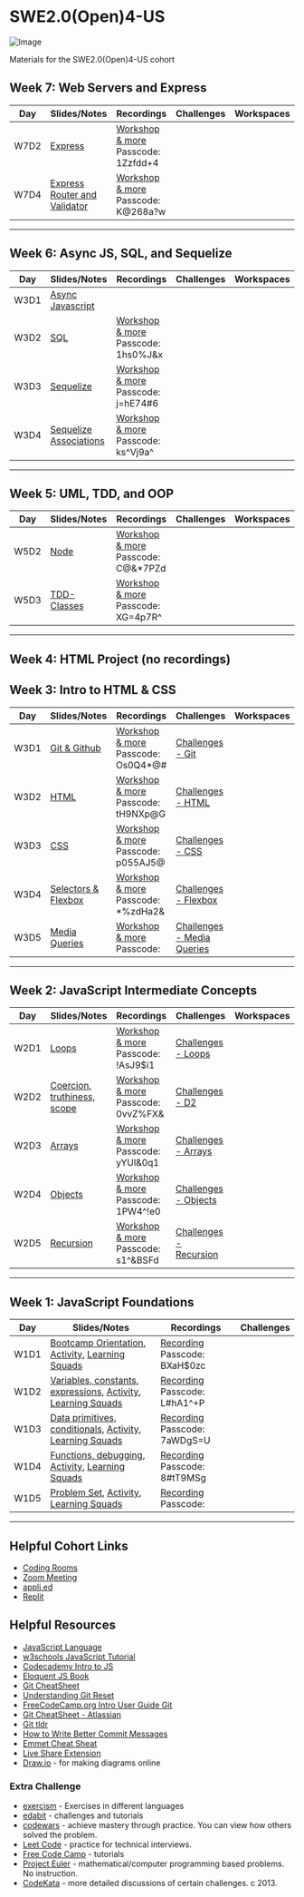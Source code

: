 # SWE2.0(Open)4-US

![Image](/images/banner.png "Multiverse banner")

Materials for the SWE2.0(Open)4-US cohort

## Week 7: Web Servers and Express

|Day|Slides/Notes|Recordings|Challenges|Workspaces|
|-----| ------------- |---------------------|----------|-------|
|W7D2|[Express](https://github.com/MultiverseLearningProducts/SWE-2.0-OPEN-4/tree/main/part-2/02-week-4/express)|[Workshop & more](https://multiverse-io.zoom.us/rec/share/4LYEjZZDenWItpY9iosvHJ0amJyBVyCr7Z0rQX6Jry9Fdqy26Kg0jB1oLKPfYVJ0.U5AvQt57mLwtgKgo) Passcode: 1Zzfdd+4  ||
|W7D4|[Express Router and Validator](https://github.com/MultiverseLearningProducts/SWE-2.0-OPEN-4/tree/main/part-2/02-week-4/express-router)|[Workshop & more](https://multiverse-io.zoom.us/rec/share/f2nQyJ94eje5lQkWBAcEd3eqdYxW1EtNVtSt88ghqh2U6zxZmXCDw8a_ObJwSHws.SIxYhD1EdVl5nilg) Passcode: K@268a?w ||

---

## Week 6: Async JS, SQL, and Sequelize

|Day|Slides/Notes|Recordings|Challenges|Workspaces|
|-----| ------------- |---------------------|----------|-------|
|W3D1|[Async Javascript](https://github.com/MultiverseLearningProducts/SWE-2.0-OPEN-4/tree/main/part-2/02-week-3/asynchronous-js)|||
|W3D2|[SQL](https://github.com/MultiverseLearningProducts/SWE-2.0-OPEN-4/tree/main/part-2/02-week-3/sql)|[Workshop & more](https://multiverse-io.zoom.us/rec/share/q-o4bY3wlwB4v7YrOvgdN5acWMKbkAb-eqcMiv-p4qs8FH5x7WoPHmxTeJ8pxYnH.7J37XSgeMg-4lW9q) Passcode: 1hs0%J&x||
|W3D3|[Sequelize](https://github.com/MultiverseLearningProducts/SWE-2.0-OPEN-4/tree/main/part-2/02-week-3/sequelize)|[Workshop & more](https://multiverse-io.zoom.us/rec/share/ax_6wCqstZ2yWyr_KqNXOGLdfmWieTj8UuJTgAFuyyeN_QBNnXNN0WWnIssUMxYk.4gRTcLIjqRQDC4Qc) Passcode: j=hE74#6||
|W3D4|[Sequelize Associations](https://github.com/MultiverseLearningProducts/SWE-2.0-OPEN-4/tree/main/part-2/02-week-3/sequelize-associations)|[Workshop & more](https://multiverse-io.zoom.us/rec/share/5uTXPtX36K2s2vEzo4uXTZ9NvyPyNuEhdBUPiHhsy1avd27Fuc8_yK90VXlSoVKH.BfcI7AOev9wX18Na) Passcode: ks^Vj9a^||
---

## Week 5: UML, TDD, and OOP

|Day|Slides/Notes|Recordings|Challenges|Workspaces|
|-----| ------------- |---------------------|----------|-------|
|W5D2|[Node](https://github.com/MultiverseLearningProducts/SWE-2.0-OPEN-4/tree/main/part-2/02-week-1/02-node)|[Workshop & more](https://multiverse-io.zoom.us/rec/share/rdDDCrqiIgyZOxDtmRdsT-z7xwu-HxE-MzQHXKfkcO0fyag00Nxowg6SgpbFcPDe.4SLM5mvJdSavKbI5) Passcode: C@&*7PZd||
|W5D3|[TDD-Classes](https://github.com/MultiverseLearningProducts/SWE-2.0-OPEN-4/tree/main/part-2/02-week-1/03-TDD-Classes)|[Workshop & more](https://multiverse-io.zoom.us/rec/share/eCWfZ64Yv9SCa5T5pIiPNU-8BmvwkTwbiSvzM2Lr3sZcUL5wdynqEKSeZ-08tgu8.kmc1CtCez8rgyyWZ) Passcode: XG=4p7R^||
---

## Week 4: HTML Project (no recordings)


## Week 3: Intro to HTML & CSS

|Day|Slides/Notes|Recordings|Challenges|Workspaces|
|-----| ------------- |---------------------|----------|-------|
|W3D1|[Git & Github](https://github.com/MultiverseLearningProducts/SWE-2.0-OPEN-4/tree/main/03-Week3-DO-NOT-EDIT/1-Git)|[Workshop & more](https://multiverse-io.zoom.us/rec/share/MV7xVdAa-MAR0iKlmOc9Q1jh6WeGa2QapmbN0FA8r8lv2QkPjAc35sTqdDHgtNCO.zHmHSUPUy7g5zpqn) Passcode: Os0Q4*@#  |[Challenges - Git](https://learngitbranching.js.org/?locale=en_US)|
|W3D2|[HTML](/Users/lindaeng/Desktop/SWE-2.0-OPEN-4/02-Week2-DO-NOT-EDIT/2-truthiness-and-scope)|[Workshop & more](https://multiverse-io.zoom.us/rec/share/8UYY9QyBFqvS5xe8fg8YXaB9oH5kld8APzv8fo0mrc8EM048dtiFM84-J2_EWH8g.bDtCx-UTVWbGe2Ll) Passcode: tH9NXp@G|[Challenges - HTML]()|
|W3D3|[CSS](/Users/lindaeng/Desktop/SWE-2.0-OPEN-4/02-Week2-DO-NOT-EDIT/3-Arrays)|[Workshop & more](https://multiverse-io.zoom.us/rec/share/L9pOLG1Bvlzq6PqNM2bUs8-dgn5Ik8aZvlTB_bLFm_GED8GGUhFrSgKOwFgutnDG.gWFWkTDLm_Sp7_f5) Passcode: p055AJ5@|[Challenges - CSS]()|
|W3D4|[Selectors & Flexbox](/Users/lindaeng/Desktop/SWE-2.0-OPEN-4/02-Week2-DO-NOT-EDIT/4-Objects)|[Workshop & more](https://multiverse-io.zoom.us/rec/share/K9IMj4q1BfMeJV2khZIE6IJ1Bay0cuCWPMRQXWiLUN2NaSrEbmLwO_00mgAzoPmG.K5Gpprl7QovJtx_X) Passcode: *%zdHa2&|[Challenges - Flexbox]()|
|W3D5|[Media Queries]()|[Workshop & more]() Passcode: |[Challenges - Media Queries]()|
---

## Week 2: JavaScript Intermediate Concepts

|Day|Slides/Notes|Recordings|Challenges|Workspaces|
|-----| ------------- |---------------------|----------|-------|
|W2D1|[Loops](/Users/lindaeng/Desktop/SWE-2.0-OPEN-4/02-Week2-DO-NOT-EDIT/1-loops)|[Workshop & more](https://multiverse-io.zoom.us/rec/share/mVRhf6u7H9JZ_G_NOiju0Hrm5W8hTmC-xySUvfaQVgikixiqhljUH7a9Gdsa-_32.Wk2myb6AENSAR4CM) Passcode: !AsJ9$i1  |[Challenges - Loops]()|
|W2D2|[Coercion, truthiness, scope](/Users/lindaeng/Desktop/SWE-2.0-OPEN-4/02-Week2-DO-NOT-EDIT/2-truthiness-and-scope)|[Workshop & more](https://multiverse-io.zoom.us/rec/share/xa0kHt5yhsRgoKcGQQsr6axeJs8Ma-Bu5HfRkjV0x7tShiFnrYOVKN6qA6At_C-q.dgKbZynujwYqPy3v) Passcode: 0vvZ%FX&|[Challenges - D2]()|
|W2D3|[Arrays](/Users/lindaeng/Desktop/SWE-2.0-OPEN-4/02-Week2-DO-NOT-EDIT/3-Arrays)|[Workshop & more](https://multiverse-io.zoom.us/rec/share/FHlx0-A0Rf7gzWjk3tMIhZTWcww20AVxQT3Du7yB-66LaWSYNrQ708M24O4gV7gl.GbyhcMGL6cenR27W) Passcode: yYUl&0q1 |[Challenges - Arrays]()|
|W2D4|[Objects](/Users/lindaeng/Desktop/SWE-2.0-OPEN-4/02-Week2-DO-NOT-EDIT/4-Objects)|[Workshop & more](https://multiverse-io.zoom.us/rec/share/2QggfxGQn8rJ821k3NiulwOdHjUHuStqb_LYAOwlDOKfpRRNNsOt1WI574NVVTI.wkf3Zh3vvn_TjSfI) Passcode: 1PW4^!e0|[Challenges - Objects]()|
|W2D5|[Recursion](https://docs.google.com/presentation/d/e/2PACX-1vTHvjQq3Rf4O0bWIoAIBMLlqvySSEpdOhwQsW-0JK4S7EPgh5uM6Uq8IX45EhW_QaAn-ZUZsnBTvNoc/pub?start=false&loop=false&delayms=3000)|[Workshop & more](https://multiverse-io.zoom.us/rec/share/Be5Hd2nHaRgLWKf1tOlPwH92i42nIHnmZS0ffcYvG3PrKGUAUa0MonQAV4UF6nB5.NeZCW9gZGQRJwrS7) Passcode: s1^&BSFd|[Challenges - Recursion]()|
---

## Week 1: JavaScript Foundations

|Day|Slides/Notes|Recordings|Challenges|
|-----| ------------- |---------------------|----------|
|W1D1|[Bootcamp Orientation](), [Activity](), [Learning Squads]()| [Recording](https://multiverse-io.zoom.us/rec/share/67FLG1Bfrl-KpBt_NwIKYZkLkWQmJJkczLlv_yU3X2pdJXHrXZ3xKmzSwP7NwvbU.pI1O2wmgoHSRqA5V) Passcode: BXaH$0zc ||
|W1D2|[Variables, constants, expressions](01-Week1/2-variables-constants-expressions), [Activity](), [Learning Squads]()| [Recording](https://multiverse-io.zoom.us/rec/share/s1t2X2Fg9v3k3Bicd7bbF6wFV3oUwr6lyJpCnypjHnywjxWc4GyK03biLLRXiTkI.32_XauJLdXQ-pvx5) Passcode: L#hA1^+P ||
|W1D3|[Data primitives, conditionals](01-Week1-DO-NOT-EDIT/3-data-primitives-conditionals), [Activity](), [Learning Squads]()| [Recording](https://multiverse-io.zoom.us/rec/share/QL0zV8Etjcu3s455MVx4MUYaObUTIFz7HUlhM-U78XZS5y-2nTJIzV0CjnZrsh5-.kX-GrQzDvDuF24Ak) Passcode: 7aWDgS=U ||
|W1D4|[Functions, debugging](01-Week1-DO-NOT-EDIT/4-functions), [Activity](01-Week1-DO-NOT-EDIT/4-functions/functionPractice.js), [Learning Squads]()| [Recording](https://multiverse-io.zoom.us/rec/share/ZjmZQmqlhvHpMqPNQbPj_e3z3EZc4lwZRK48K3PxQqcWU5HjQZnqLy8Ou-UDQIE.XxdK-KFo_Z_eT5cG) Passcode: 8#tT9MSg ||
|W1D5|[Problem Set](), [Activity](), [Learning Squads]()| [Recording]() Passcode:  ||

---

## Helpful Cohort Links
* [Coding Rooms](https://app.codingrooms.com/app/)
* [Zoom Meeting]()
* [appli.ed](applied.multiverse.io)
* [Replit](https://replit.com/)

## Helpful Resources

* [JavaScript Language](https://developer.mozilla.org/en-US/docs/Web/JavaScript/Reference)
* [w3schools JavaScript Tutorial](https://www.w3schools.com/js/)
* [Codecademy Intro to JS](https://www.codecademy.com/learn/introduction-to-javascript)
* [Eloquent JS Book](https://eloquentjavascript.net/)
* [Git CheatSheet](https://education.github.com/git-cheat-sheet-education.pdf)
* [Understanding Git Reset](https://git-scm.com/book/en/v2/Git-Tools-Reset-Demystified)
* [FreeCodeCamp.org Intro User Guide Git](https://www.freecodecamp.org/news/git-and-github-for-beginners/)
* [Git CheatSheet - Atlassian](https://www.atlassian.com/git/tutorials/atlassian-git-cheatsheet)
* [Git tldr](https://tldr.ostera.io/git)
* [How to Write Better Commit Messages](https://www.freecodecamp.org/news/how-to-write-better-git-commit-messages/)
* [Emmet Cheat Sheat](https://docs.emmet.io/cheat-sheet/)
* [Live Share Extension](https://code.visualstudio.com/learn/collaboration/live-share)
* [Draw.io](https://app.diagrams.net/) - for making diagrams online

### Extra Challenge

* [exercism](https://exercism.org/) - Exercises in different languages
* [edabit](https://edabit.com) - challenges and tutorials
* [codewars](https://www.codewars.com/) - achieve mastery through practice. You can view how others solved the problem.
* [Leet Code](https://leetcode.com/) - practice for technical interviews.
* [Free Code Camp](https://www.freecodecamp.org/) - tutorials
* [Project Euler](https://projecteuler.net/) - mathematical/computer programming based problems. No instruction.
* [CodeKata](http://codekata.com/) - more detailed discussions of certain challenges. c 2013.
